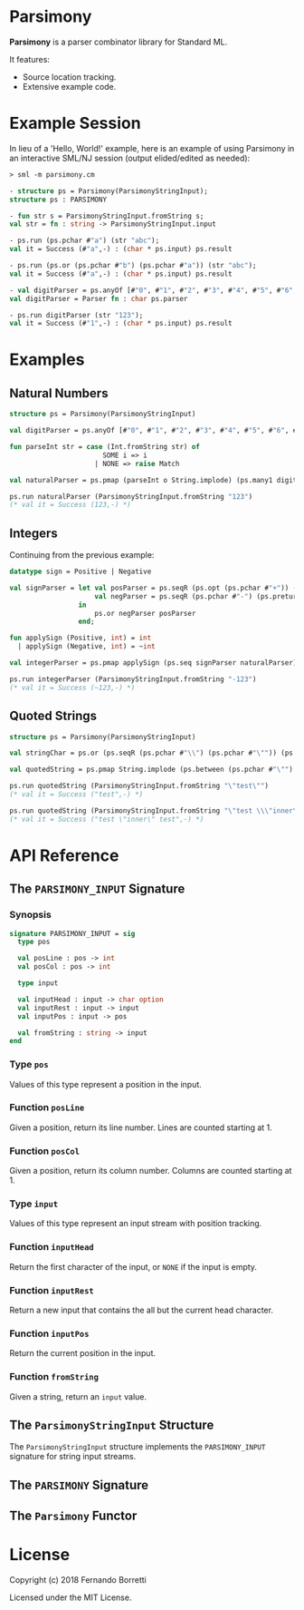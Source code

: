 # Parsimony

**Parsimony** is a parser combinator library for Standard ML.

It features:

- Source location tracking.
- Extensive example code.

# Example Session

In lieu of a 'Hello, World!' example, here is an example of using Parsimony in
an interactive SML/NJ session (output elided/edited as needed):

~~~sml
> sml -m parsimony.cm

- structure ps = Parsimony(ParsimonyStringInput);
structure ps : PARSIMONY

- fun str s = ParsimonyStringInput.fromString s;
val str = fn : string -> ParsimonyStringInput.input

- ps.run (ps.pchar #"a") (str "abc");
val it = Success (#"a",-) : (char * ps.input) ps.result

- ps.run (ps.or (ps.pchar #"b") (ps.pchar #"a")) (str "abc");
val it = Success (#"a",-) : (char * ps.input) ps.result

- val digitParser = ps.anyOf [#"0", #"1", #"2", #"3", #"4", #"5", #"6", #"7", #"8", #"9"];
val digitParser = Parser fn : char ps.parser

- ps.run digitParser (str "123");
val it = Success (#"1",-) : (char * ps.input) ps.result
~~~

# Examples

## Natural Numbers

~~~sml
structure ps = Parsimony(ParsimonyStringInput)

val digitParser = ps.anyOf [#"0", #"1", #"2", #"3", #"4", #"5", #"6", #"7", #"8", #"9"]

fun parseInt str = case (Int.fromString str) of
                       SOME i => i
                     | NONE => raise Match

val naturalParser = ps.pmap (parseInt o String.implode) (ps.many1 digitParser)

ps.run naturalParser (ParsimonyStringInput.fromString "123")
(* val it = Success (123,-) *)
~~~

## Integers

Continuing from the previous example:

~~~sml
datatype sign = Positive | Negative

val signParser = let val posParser = ps.seqR (ps.opt (ps.pchar #"+")) (ps.preturn Positive)
                     val negParser = ps.seqR (ps.pchar #"-") (ps.preturn Negative)
                 in
                     ps.or negParser posParser
                 end;

fun applySign (Positive, int) = int
  | applySign (Negative, int) = ~int

val integerParser = ps.pmap applySign (ps.seq signParser naturalParser)

ps.run integerParser (ParsimonyStringInput.fromString "-123")
(* val it = Success (~123,-) *)
~~~

## Quoted Strings

~~~sml
structure ps = Parsimony(ParsimonyStringInput)

val stringChar = ps.or (ps.seqR (ps.pchar #"\\") (ps.pchar #"\"")) (ps.noneOf [#"\""])

val quotedString = ps.pmap String.implode (ps.between (ps.pchar #"\"") (ps.many stringChar) (ps.pchar #"\""))

ps.run quotedString (ParsimonyStringInput.fromString "\"test\"")
(* val it = Success ("test",-) *)

ps.run quotedString (ParsimonyStringInput.fromString "\"test \\\"inner\\\" test\"")
(* val it = Success ("test \"inner\" test",-) *)
~~~

# API Reference

## The `PARSIMONY_INPUT` Signature

### Synopsis

~~~sml
signature PARSIMONY_INPUT = sig
  type pos

  val posLine : pos -> int
  val posCol : pos -> int

  type input

  val inputHead : input -> char option
  val inputRest : input -> input
  val inputPos : input -> pos

  val fromString : string -> input
end
~~~

### Type `pos`

Values of this type represent a position in the input.

### Function `posLine`

Given a position, return its line number. Lines are counted starting at 1.

### Function `posCol`

Given a position, return its column number. Columns are counted starting at 1.

### Type `input`

Values of this type represent an input stream with position tracking.

### Function `inputHead`

Return the first character of the input, or `NONE` if the input is empty.

### Function `inputRest`

Return a new input that contains the all but the current head character.

### Function `inputPos`

Return the current position in the input.

### Function `fromString`

Given a string, return an `input` value.

## The `ParsimonyStringInput` Structure

The `ParsimonyStringInput` structure implements the `PARSIMONY_INPUT` signature
for string input streams.

## The `PARSIMONY` Signature

## The `Parsimony` Functor

# License

Copyright (c) 2018 Fernando Borretti

Licensed under the MIT License.

